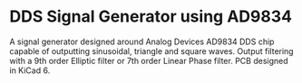 # DDS Signal Generator using AD9834

A signal generator designed around Analog Devices AD9834 DDS chip capable of outputting sinusoidal, triangle and square waves. Output filtering with a 9th order Elliptic filter or 7th order Linear Phase filter. PCB designed in KiCad 6.
